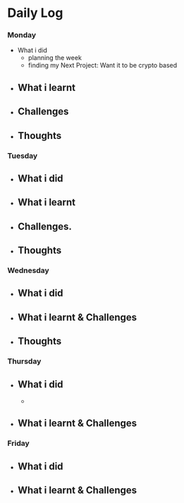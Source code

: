 # Daily Log

### Monday
- What i did
  - planning the week
  - finding my Next Project: Want it to be crypto based
- What i learnt
  - 
- Challenges
  - 
- Thoughts
  - 

### Tuesday
- What i did
  - 
- What i learnt
  - 
- Challenges.
  - 
- Thoughts
  -

### Wednesday
- What i did
  - 
- What i learnt & Challenges
  - 
- Thoughts
  - 

### Thursday
- What i did
  - 
  - 
- What i learnt & Challenges
  - 


### Friday
- What i did
  - 
- What i learnt & Challenges
  - 
